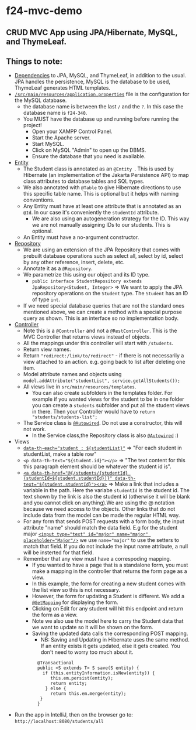 # f24-mvc-demo
## CRUD MVC App using JPA/Hibernate, MySQL, and ThymeLeaf.
## Things to note:
- [Dependencies](https://github.com/uncg-csc340/f24-mvc-app/blob/94d038d37146b1222997b29a827c9634bd3657f6/pom.xml#L32) to JPA, MySQL, and ThymeLeaf, in addition to the usual. JPA handles the persistence, MySQL is the database to be used, ThymeLeaf generates HTML templates.
- [`/src/main/resources/application.properties`](https://github.com/uncg-csc340/f24-mvc-demo/blob/94d038d37146b1222997b29a827c9634bd3657f6/src/main/resources/application.properties) file  is the configuration for the MySQL database.
  - the database name is between the last `/` and the `?`. In this case the database name is `f24-340`.
  - You MUST have the database up and running before running the project! 
    - Open your XAMPP Control Panel.
    - Start the Apache server.
    - Start MySQL.
    - Click on MySQL "Admin" to open up the DBMS.
    - Ensure the database that you need is available.
- [Entity](https://github.com/uncg-csc340/f24-mvc-demo/blob/94d038d37146b1222997b29a827c9634bd3657f6/src/main/java/com/csc340/mvc_demo/student/Student.java#L5)
  - The Student class is annotated as an `@Entity `. This is used by Hibernate (an implementation of the Jakarta Persistence API) to map class attributes to database tables and SQL types.
  - We also annotated with `@Table` to give Hibernate directions to use this specific table name. This is optional but it helps with naming conventions.
  - Any Entity must have at least one attribute that is annotated as an `@Id`. In our case it's conveniently the `studentId` attribute.
    - We are also using an autogeneration strategy for the ID. This way we are not manually assigning IDs to our students. This is optional.
  - An Entity must have a no-argument constructor.
- [Repository](https://github.com/uncg-csc340/f24-mvc-demo/blob/94d038d37146b1222997b29a827c9634bd3657f6/src/main/java/com/csc340/mvc_demo/student/StudentRepository.java)
  - We are using an extension of the JPA Repository that comes with prebuilt database operations such as select all, select by id, select by any other reference, insert, delete, etc.
  - Annotate it as a `@Repository`.
  - We parametrize this using our object and its ID type.
    - `public interface StudentRepository extends JpaRepository<Student, Integer>` => We want to apply the JPA repository operations on the `Student` type. The `Student` has an ID of type `int`.
  - If we need special database queries that are not the standard ones mentioned above, we can create a method with a special purpose query as shown. This is an interface so no implementation body.
- [Controller](https://github.com/uncg-csc340/f24-mvc-demo/blob/94d038d37146b1222997b29a827c9634bd3657f6/src/main/java/com/csc340/mvc_demo/student/StudentController.java)
  - Note this is a `@Controller` and not a `@RestController`. This is the MVC Controller that returns views instead of objects.
  - All the mappings under this controller will start with `/students`.
  - Return view names.
  - Return `"redirect:/link/to/redirect"` - if there is not necessarily a view attached to an action. e.g. going back to list after deleting one item.
  - Model attribute names and objects using `model.addAttribute("studentList", service.getAllStudents());`
  - All views live in `src/main/resources/templates`.
    - You can also create subfolders in the templates folder. For example if you wanted views for the student to be in one folder you can create a `students` subfolder and put all the student views in there. Then your Controller would have to `return "students/students-list";` 
  - The Service class is [`@Autowired`](https://github.com/uncg-csc340/f24-mvc-demo/blob/94d038d37146b1222997b29a827c9634bd3657f6/src/main/java/com/csc340/mvc_demo/student/StudentController.java#L14). Do not use a constructor, this will not work.
    - In the Service class,the Repository class is also [`@Autowired`](https://github.com/uncg-csc340/f24-mvc-demo/blob/94d038d37146b1222997b29a827c9634bd3657f6/src/main/java/com/csc340/mvc_demo/student/StudentService.java#L15)  :)
- Views
  - [`data-th-each="student : ${studentList}"`](https://github.com/uncg-csc340/su24-jpa-demo/blob/2b1e993775bc25f77e141689b8679d39c0bd840f/src/main/resources/templates/student-list.html#L45) => "For each student in studentList, make a table row"
  - `<p data-th-text="${student.id}"></p>` => "The text content for this this paragraph element should be whatever the student id is".
  - [`<a data-th-href="@{/students/{studentId} (studentId=${student.studentId})}" data-th-text="${student.studentId}"></a>`](https://github.com/uncg-csc340/f24-mvc-demo/blob/94d038d37146b1222997b29a827c9634bd3657f6/src/main/resources/templates/student-list.html#L44) => Make a link that includes a variable in the path. Here the variabe `studentId` is the student id. The text shown by the link is also the student id (otherwise it will be blank and you cannot click on anything).We are using the @ notation because we need access to the objects. Other links that do not include data from the model can be made the regular HTML way.
  - For any form that sends POST requests with a form body, the input attribute "name" should match the data field. E.g for the student major [`<input type="text" id="major" name="major" placeholder="Major"/>`](https://github.com/uncg-csc340/f24-mvc-demo/blob/94d038d37146b1222997b29a827c9634bd3657f6/src/main/resources/templates/student-list.html#L54) we use `name="major"` to use the setters to match that field. If you do not include the input name attribute, a null will be insterted for that field.
  - Remember that any view must have a correspoding mapping.
    - If you wanted to have a page that is a standalone form, you must make a mapping in the controller that returns the form page as a view.
    - In this example, the form for creating a new student comes with the list view so this is not necessary.
    - However, the form for updating a Student is different. We add a [`@GetMapping`](https://github.com/uncg-csc340/f24-mvc-demo/blob/94d038d37146b1222997b29a827c9634bd3657f6/src/main/java/com/csc340/mvc_demo/student/StudentController.java#L93) for displaying the form.
    - Clicking on Edit for any student will hit this endpoint and return the form as a view.
    - Note we also use the model here to carry the Student data that we want to update so it will be shown on the form.
    - Saving the updated data calls the corresponding POST mapping.
      - NB: Saving and Updating in Hibernate uses the same method. If an entity exists it gets updated, else it gets created. You don't need to worry too much about it.
       ```
         @Transactional
         public <S extends T> S save(S entity) {
           if (this.entityInformation.isNew(entity)) {
              this.em.persist(entity);
              return entity;
            } else {
              return this.em.merge(entity);
          }
         }
        ```
- Run the app in IntelliJ, then on the browser go to: `http://localhost:8080/students/all`
